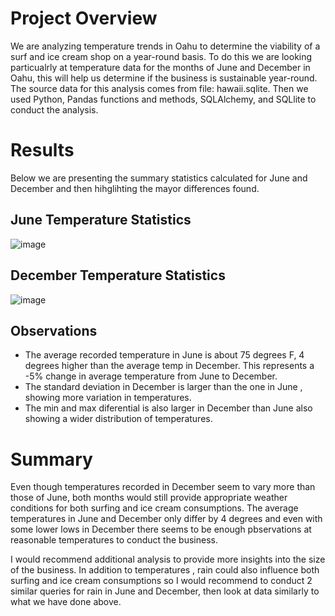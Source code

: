 # Project Overview

We are analyzing temperature trends in Oahu to determine the viability of a surf and ice cream shop on a year-round basis. To do this we are looking particualrly at temperature data for the months of June and December in Oahu, this will help us determine if the business is sustainable year-round. The source data for this analysis comes from file: hawaii.sqlite. Then we used Python, Pandas functions and methods, SQLAlchemy, and SQLlite to conduct the analysis. 

# Results

Below we are presenting the summary statistics calculated for June and December and then hihglihting the mayor differences found.

## June Temperature Statistics

![image](https://user-images.githubusercontent.com/96096924/155424763-7e256501-26d0-4a13-b42d-f4f1c9d6235d.png)

## December Temperature Statistics

![image](https://user-images.githubusercontent.com/96096924/155424859-c326a2bf-eed6-4492-b6aa-b0be145bc517.png)

## Observations

- The average recorded temperature in June is about 75 degrees F, 4 degrees higher than the average temp in December. This represents a -5% change in average temperature from June to December.
- The standard deviation in December is larger than the one in June , showing more variation in temperatures. 
- The min and max diferential is also larger in December than June also showing a wider distribution of temperatures. 

# Summary

Even though temperatures recorded in December seem to vary more than those of June, both months would still provide appropriate weather conditions for both surfing and ice cream consumptions. The average temperatures in June and December only differ by 4 degrees and even with some lower lows in December there seems to be enough pbservations at reasonable temperatures to conduct the business. 

I would recommend additional analysis to provide more insights into the size of the business. In addition to temperatures , rain could also influence both surfing and ice cream consumptions so I would recommend to conduct 2 similar queries for rain in June and December, then look at data similarly to what we have done above.  
